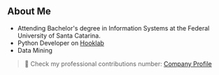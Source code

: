 ## About Me
- Attending Bachelor's degree in Information Systems at the Federal University of Santa Catarina.
- Python Developer on [Hooklab](https://hooklab.com.br/)
- Data Mining

> 👔 Check my professional contributions number: [Company Profile](https://github.com/davichiquetihooklab)
